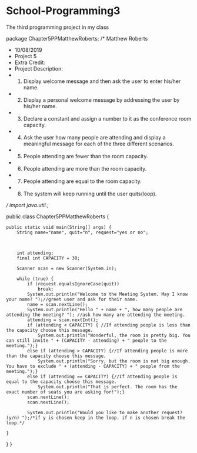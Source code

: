 # School-Programming3
The third programming project in my class

package Chapter5PPMatthewRoberts;
/* Matthew Roberts
 * 10/08/2019
 * Project 5
 * Extra Credit:
 * Project Description:  
 * 1) Display welcome message and then ask the user to enter his/her name.
 * 2) Display a personal welcome message by addressing the user by his/her name.
 * 3) Declare a constant and assign a number to it as the conference room capacity.
 * 4) Ask the user how many people are attending and display a meaningful message for each of the three different scenarios.
 * 5) People attending are fewer than the room capacity.
 * 6) People attending are more than the room capacity. 
 * 7) People attending are equal to the room capacity.
 * 8) The system will keep running until the user quits(loop).

 */
import java.util.*;

public class Chapter5PPMatthewRoberts {

	public static void main(String[] args) {
		String name="name", quit="n", request="yes or no";
		
		
		
		int attending;
		final int CAPACITY = 30;
		
		Scanner scan = new Scanner(System.in);
		
		while (true) {
			if (request.equalsIgnoreCase(quit))
				break;	
			System.out.println("Welcome to the Meeting System. May I know your name? ");//greet user and ask for their name.
			name = scan.nextLine();
			System.out.println("Hello " + name + ", how many people are attending the meeting? "); //ask how many are attending the meeting.
			attending = scan.nextInt();
			if (attending < CAPACITY) { //If attending people is less than the capacity choose this message.	
				System.out.println("Wonderful, the room is pretty big. You can still invite " + (CAPACITY - attending) + " people to the meeting.");}
			else if (attending > CAPACITY) {//If attending people is more than the capacity choose this message.
				System.out.println("Sorry, but the room is not big enough. You have to exclude " + (attending - CAPACITY) + " people from the meeting.");}
			else if (attending == CAPACITY) {//If attending people is equal to the capacity choose this message.
				System.out.println("That is perfect. The room has the exact number of seats you are asking for!");}
			scan.nextLine();
			scan.nextLine();
			
			System.out.println("Would you like to make another request?(y/n) ");/*if y is chosen keep in the loop. if n is chosen break the loop.*/

	}
}
}
